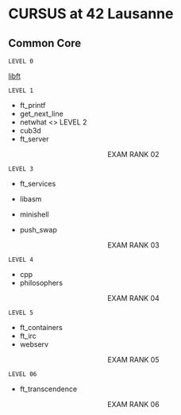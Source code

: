 
# CURSUS at 42 Lausanne

## Common Core

	LEVEL 0
[libft](./libft)

	LEVEL 1
  - ft_printf
  - get_next_line
  - netwhat
<>
	LEVEL 2
  - cub3d
  - ft_server

<p align="center">
EXAM RANK 02
</p>

	LEVEL 3
  - ft_services

  - libasm
  - minishell
  - push_swap

<p align="center">
EXAM RANK 03
</p>

	LEVEL 4
  - cpp
  - philosophers

<p align="center">
EXAM RANK 04
</p>

	LEVEL 5
  - ft_containers
  - ft_irc
  - webserv

<p align="center">
EXAM RANK 05
</p>

	LEVEL 06
  - ft_transcendence 

<p align="center">
EXAM RANK 06
</p>
